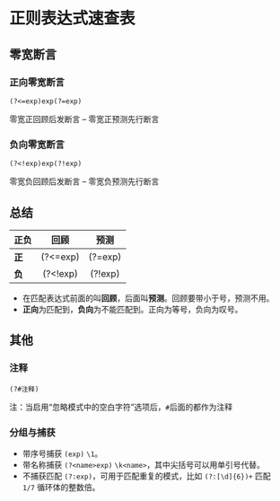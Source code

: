 # 正则表达式速查表

## 零宽断言

### 正向零宽断言

`(?<=exp)exp(?=exp)`

零宽正回顾后发断言 – 零宽正预测先行断言

### 负向零宽断言

`(?<!exp)exp(?!exp)`

零宽负回顾后发断言 – 零宽负预测先行断言

## 总结

| 正负   |   回顾   |  预测   |
| ------ | :------: | :-----: |
| **正** | (?<=exp) | (?=exp) |
| **负** | (?<!exp) | (?!exp) |

- 在匹配表达式前面的叫**回顾**，后面叫**预测**。回顾要带小于号，预测不用。
- **正向**为匹配到，**负向**为不能匹配到。正向为等号，负向为叹号。

## 其他

### 注释

`(?#注释)`

注：当启用“忽略模式中的空白字符”选项后，`#`后面的都作为注释

### 分组与捕获

- 带序号捕获 `(exp)` `\1`。
- 带名称捕获 `(?<name>exp)` `\k<name>`，其中尖括号可以用单引号代替。
- 不捕获匹配 `(?:exp)`，可用于匹配重复的模式，比如 `(?:[\d]{6})+` 匹配 `1/7` 循环体的整数倍。